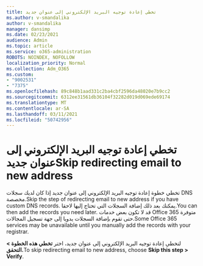 ```yaml
---
title: تخطي إعادة توجيه البريد الإلكتروني إلى عنوان جديد
ms.author: v-smandalika
author: v-smandalika
manager: dansimp
ms.date: 02/23/2021
audience: Admin
ms.topic: article
ms.service: o365-administration
ROBOTS: NOINDEX, NOFOLLOW
localization_priority: Normal
ms.collection: Adm_O365
ms.custom:
- "9002531"
- "7375"
ms.openlocfilehash: 89c848b1aad331c2ba4cbf2596da48020e7b9cc2
ms.sourcegitcommit: 6312ee31561db36104f32282d019d069ede69174
ms.translationtype: MT
ms.contentlocale: ar-SA
ms.lasthandoff: 03/11/2021
ms.locfileid: "50742956"
---
```

# <a name="skip-redirecting-email-to-new-address"></a><span data-ttu-id="ad8e5-102">تخطي إعادة توجيه البريد الإلكتروني إلى عنوان جديد</span><span class="sxs-lookup"><span data-stu-id="ad8e5-102">Skip redirecting email to new address</span></span>

<span data-ttu-id="ad8e5-103">تخطي خطوة إعادة توجيه البريد الإلكتروني إلى عنوان جديد إذا كان لديك سجلات DNS مخصصة.</span><span class="sxs-lookup"><span data-stu-id="ad8e5-103">Skip the step of redirecting email to new address if you have custom DNS records.</span></span> <span data-ttu-id="ad8e5-104">يمكنك بعد ذلك إضافة السجلات التي تحتاج إليها لاحقا.</span><span class="sxs-lookup"><span data-stu-id="ad8e5-104">You can then add the records you need later.</span></span> <span data-ttu-id="ad8e5-105">قد لا تكون بعض خدمات Office 365 متوفرة حتى تقوم بإضافة السجلات يدويا إلى جهة تسجيل المجالات.</span><span class="sxs-lookup"><span data-stu-id="ad8e5-105">Some Office 365 services may be unavailable until you manually add the records with your registrar.</span></span>

<span data-ttu-id="ad8e5-106">لتخطي إعادة توجيه البريد الإلكتروني إلى عنوان جديد، اختر **تخطي هذه الخطوة > التحقق.**</span><span class="sxs-lookup"><span data-stu-id="ad8e5-106">To skip redirecting email to new address, choose **Skip this step > Verify**.</span></span>